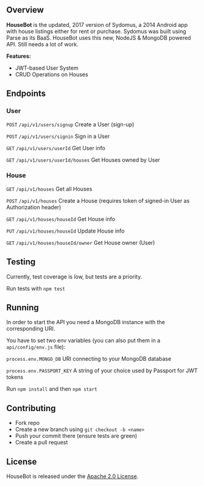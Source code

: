 ## Overview

**HouseBot** is the updated, 2017 version of Sydomus, a 2014 Android app with house listings either for rent or purchase.
Sydomus was built using Parse as its BaaS. HouseBot uses this new, NodeJS & MongoDB powered API. Still needs a lot of work.

**Features:**
- JWT-based User System
- CRUD Operations on Houses

## Endpoints

### User

```POST``` ```/api/v1/users/signup``` Create a User (sign-up)

```POST``` ```/api/v1/users/signin``` Sign in a User

```GET``` ```/api/v1/users/userId``` Get User info

```GET``` ```/api/v1/users/userId/houses``` Get Houses owned by User

### House

```GET``` ```/api/v1/houses``` Get all Houses

```POST``` ```/api/v1/houses``` Create a House (requires token of signed-in User as Authorization header)

```GET``` ```/api/v1/houses/houseId``` Get House info

```PUT``` ```/api/v1/houses/houseId``` Update House info

```GET``` ```/api/v1/houses/houseId/owner``` Get House owner (User)

## Testing

Currently, test coverage is low, but tests are a priority.

Run tests with ```npm test```

## Running

In order to start the API you need a MongoDB instance with the corresponding URI.

You have to set two env variables (you can also put them in a ```api/config/env.js``` file):

```process.env.MONGO_DB``` URI connecting to your MongoDB database

```process.env.PASSPORT_KEY``` A string of your choice used by Passport for JWT tokens


Run ```npm install``` and then ```npm start```

## Contributing

- Fork repo
- Create a new branch using ```git checkout -b <name>```
- Push your commit there (ensure tests are green)
- Create a pull request

## License

HouseBot is released under the [Apache 2.0 License](https://opensource.org/licenses/Apache-2.0).
